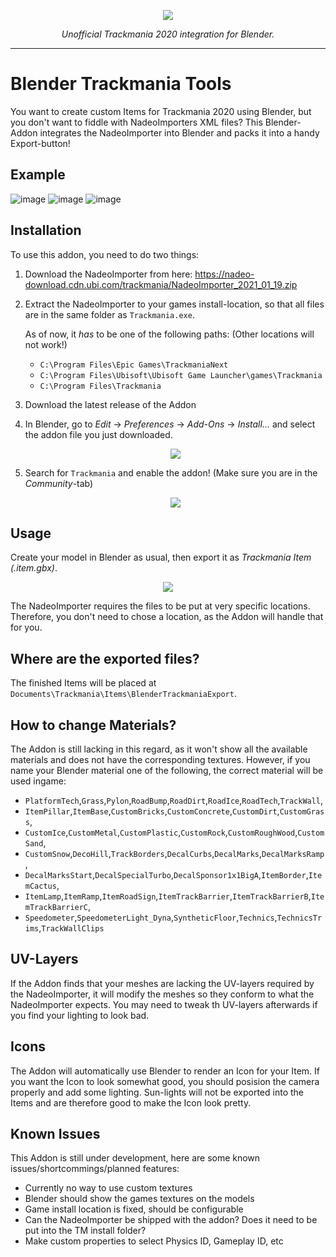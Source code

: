 <p align="center">
  <img src="https://ubistatic19-a.akamaihd.net/ubicomstatic/de-de/global/search-thumbnail/trackmania_search_362083.jpg"/>
  <p align="center"><em>Unofficial Trackmania 2020 integration for Blender.</em></p>
</p>

---

# Blender Trackmania Tools

You want to create custom Items for Trackmania 2020 using Blender, but you don't want to fiddle with NadeoImporters XML files? This Blender-Addon integrates the NadeoImporter into Blender and packs it into a handy Export-button!

## Example

![image](https://user-images.githubusercontent.com/11406580/107148256-943a1000-6952-11eb-9962-38fc3eeab305.png)
![image](https://user-images.githubusercontent.com/11406580/107148644-acab2a00-6954-11eb-9bbc-8f5f19b7192c.png)
![image](https://user-images.githubusercontent.com/11406580/107148658-bb91dc80-6954-11eb-945b-081fbcdaa877.png)

## Installation

To use this addon, you need to do two things:

 1. Download the NadeoImporter from here: https://nadeo-download.cdn.ubi.com/trackmania/NadeoImporter_2021_01_19.zip
 2. Extract the NadeoImporter to your games install-location, so that all files are in the same folder as `Trackmania.exe`. 
 
    As of now, it *has* to be one of the following paths: (Other locations will not work!)
 
    - `C:\Program Files\Epic Games\TrackmaniaNext`
    - `C:\Program Files\Ubisoft\Ubisoft Game Launcher\games\Trackmania`
    - `C:\Program Files\Trackmania`
    
 3. Download the latest release of the Addon
 4. In Blender, go to *Edit* -> *Preferences* -> *Add-Ons* -> *Install...* and select the addon file you just downloaded.

    <p align="center">
      <img src="https://user-images.githubusercontent.com/11406580/107147551-f5f87b00-694e-11eb-8cbd-082abfffdc56.png"/>
    </p>

 5. Search for `Trackmania` and enable the addon! (Make sure you are in the *Community*-tab)
 
    <p align="center">
      <img src="https://user-images.githubusercontent.com/11406580/107147618-4d96e680-694f-11eb-8546-9962eba1f5b0.png"/>
    </p>
    
## Usage

Create your model in Blender as usual, then export it as *Trackmania Item (.item.gbx)*.

<p align="center">
  <img src="https://user-images.githubusercontent.com/11406580/107147681-9f3f7100-694f-11eb-9596-5e85a6683bcc.png"/>
</p>

The NadeoImporter requires the files to be put at very specific locations. Therefore, you don't need to chose a location, as the Addon will handle that for you.

## Where are the exported files?

The finished Items will be placed at `Documents\Trackmania\Items\BlenderTrackmaniaExport`.

## How to change Materials?

The Addon is still lacking in this regard, as it won't show all the available materials and does not have the corresponding textures. 
However, if you name your Blender material one of the following, the correct material will be used ingame:

 - `PlatformTech`,`Grass`,`Pylon`,`RoadBump`,`RoadDirt`,`RoadIce`,`RoadTech`,`TrackWall`,
 - `ItemPillar`,`ItemBase`,`CustomBricks`,`CustomConcrete`,`CustomDirt`,`CustomGrass`,
 - `CustomIce`,`CustomMetal`,`CustomPlastic`,`CustomRock`,`CustomRoughWood`,`CustomSand`,
 - `CustomSnow`,`DecoHill`,`TrackBorders`,`DecalCurbs`,`DecalMarks`,`DecalMarksRamp`,
 - `DecalMarksStart`,`DecalSpecialTurbo`,`DecalSponsor1x1BigA`,`ItemBorder`,`ItemCactus`,
 - `ItemLamp`,`ItemRamp`,`ItemRoadSign`,`ItemTrackBarrier`,`ItemTrackBarrierB`,`ItemTrackBarrierC`,
 - `Speedometer`,`SpeedometerLight_Dyna`,`SyntheticFloor`,`Technics`,`TechnicsTrims`,`TrackWallClips`
 
## UV-Layers
 
If the Addon finds that your meshes are lacking the UV-layers required by the NadeoImporter, it will modify the meshes so 
they conform to what the NadeoImporter expects. You may need to tweak th UV-layers afterwards if you find your lighting to look bad.
 
## Icons
 
The Addon will automatically use Blender to render an Icon for your Item. If you want the Icon to look somewhat good, you should posision the camera properly and add some lighting. Sun-lights will not be exported into the Items and are therefore good to make the Icon look pretty.

## Known Issues

This Addon is still under development, here are some known issues/shortcommings/planned features:

 - Currently no way to use custom textures
 - Blender should show the games textures on the models
 - Game install location is fixed, should be configurable
 - Can the NadeoImporter be shipped with the addon? Does it need to be put into the TM install folder?
 - Make custom properties to select Physics ID, Gameplay ID, etc

